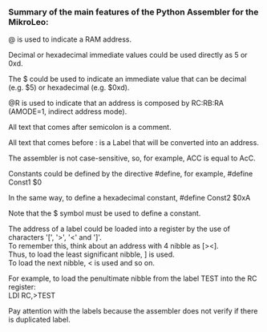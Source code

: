 ### Summary of the main features of the Python Assembler for the MikroLeo:  

@ is used to indicate a RAM address. 

Decimal or hexadecimal immediate values could be used directly as 5 or 0xd.  

The $ could be used to indicate an immediate value that can be decimal (e.g. $5) or hexadecimal (e.g. $0xd).  

@R is used to indicate that an address is composed by RC:RB:RA (AMODE=1, indirect address mode).  

All text that comes after semicolon is a comment.  

All text that comes before : is a Label that will be converted into an address.  

The assembler is not case-sensitive, so, for example, ACC is equal to AcC.  

Constants could be defined by the directive #define, for example, #define Const1 $0  

In the same way, to define a hexadecimal constant, #define Const2 $0xA  

Note that the $ symbol must be used to define a constant.  

The address of a label could be loaded into a register by the use of characters '[', '>', '<' and ']'.  
To remember this, think about an address with 4 nibble as [><].  
Thus, to load the least significant nibble, ] is used.  
To load the next nibble, < is used and so on.  

For example, to load the penultimate nibble from the label TEST into the RC register:  
LDI RC,>TEST  

Pay attention with the labels because the assembler does not verify if there is duplicated label.  
